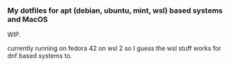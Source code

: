 ### My dotfiles for apt (debian, ubuntu, mint, wsl) based systems and MacOS

WIP.

currently running on fedora 42 on wsl 2 so I guess the wsl stuff works for dnf based systems to.
